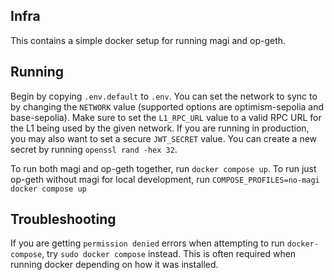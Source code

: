 ## Infra

This contains a simple docker setup for running magi and op-geth.

## Running

Begin by copying `.env.default` to `.env`. You can set the network to sync to by changing the `NETWORK` value (supported options are optimism-sepolia and base-sepolia).
Make sure to set the `L1_RPC_URL` value to a valid RPC URL for the L1 being used by the given network. If you are running in production, you may also want to set a secure `JWT_SECRET` value.
You can create a new secret by running `openssl rand -hex 32`.

To run both magi and op-geth together, run `docker compose up`. To run just op-geth without magi for local development, run `COMPOSE_PROFILES=no-magi docker compose up`

## Troubleshooting

If you are getting `permission denied` errors when attempting to run `docker-compose`, try `sudo docker compose` instead. This is often required when running docker depending on how it was installed.
